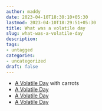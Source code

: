 ```yaml
---
author: maddy
date: 2023-04-10T18:30:10+05:30
lastmod: 2023-04-10T18:29:51+05:30
title: What was a volatile day
slug: what-was-a-volatile-day
description: 
tags:
- untagged
categories: 
- uncategorized
draft: false
---
```

- [A Volatile Day](<A%20Volatile%20Day.md>) with carrots
- [A Volatile Day](A%20Volatile%20Day.md)
- [A Volatile Day](what-was-a-volatile-day)
- [A Volatile Day](what-was-a-volatile-day.md)


